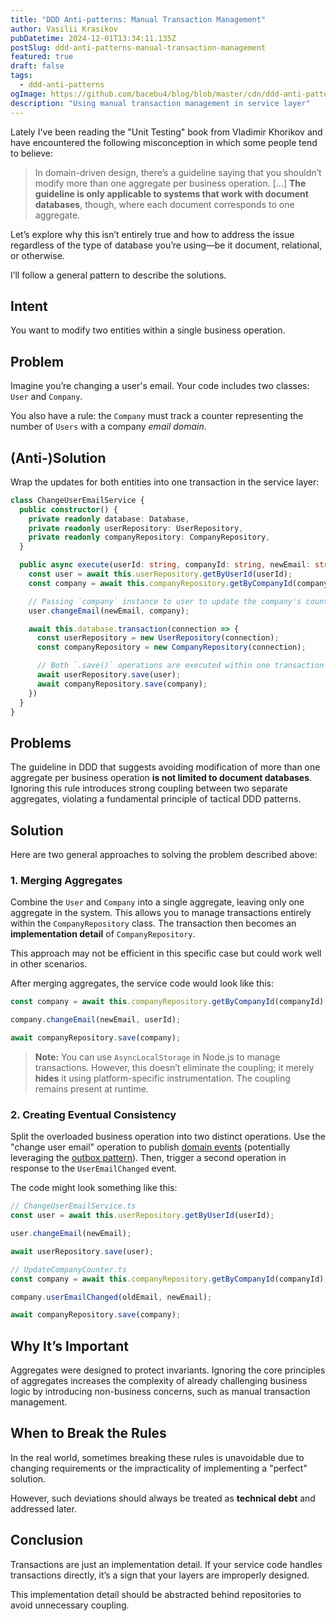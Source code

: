 ```yaml
---
title: "DDD Anti-patterns: Manual Transaction Management"
author: Vasilii Krasikov
pubDatetime: 2024-12-01T13:34:11.135Z
postSlug: ddd-anti-patterns-manual-transaction-management
featured: true
draft: false
tags:
  - ddd-anti-patterns
ogImage: https://github.com/bacebu4/blog/blob/master/cdn/ddd-anti-patterns-manual-transaction-management.png?raw=true
description: "Using manual transaction management in service layer"
---
```


Lately I've been reading the "Unit Testing" book from Vladimir Khorikov and have encountered the following misconception in which some people tend to believe:

> In domain-driven design, there’s a guideline saying that you shouldn’t modify more than one aggregate per business operation. [...] **The guideline is only applicable to systems that work with document databases**, though, where each document corresponds to one aggregate.

Let’s explore why this isn’t entirely true and how to address the issue regardless of the type of database you’re using—be it document, relational, or otherwise.

I’ll follow a general pattern to describe the solutions.

## Intent

You want to modify two entities within a single business operation.

## Problem

Imagine you’re changing a user's email. Your code includes two classes: `User` and `Company`.

You also have a rule: the `Company` must track a counter representing the number of `Users` with a company _email domain_.

## (Anti-)Solution

Wrap the updates for both entities into one transaction in the service layer:

```ts
class ChangeUserEmailService {
  public constructor() {
    private readonly database: Database,
    private readonly userRepository: UserRepository,
    private readonly companyRepository: CompanyRepository,
  }

  public async execute(userId: string, companyId: string, newEmail: string) {
    const user = await this.userRepository.getByUserId(userId);
    const company = await this.companyRepository.getByCompanyId(companyId);

    // Passing `company` instance to user to update the company's counter
    user.changeEmail(newEmail, company);

    await this.database.transaction(connection => {
      const userRepository = new UserRepository(connection);
      const companyRepository = new CompanyRepository(connection);

      // Both `.save()` operations are executed within one transaction
      await userRepository.save(user);
      await companyRepository.save(company);
    })
  }
}
```

## Problems

The guideline in DDD that suggests avoiding modification of more than one aggregate per business operation **is not limited to document databases**. Ignoring this rule introduces strong coupling between two separate aggregates, violating a fundamental principle of tactical DDD patterns.

## Solution

Here are two general approaches to solving the problem described above:

### 1. Merging Aggregates

Combine the `User` and `Company` into a single aggregate, leaving only one aggregate in the system. This allows you to manage transactions entirely within the `CompanyRepository` class. The transaction then becomes an **implementation detail** of `CompanyRepository`.

This approach may not be efficient in this specific case but could work well in other scenarios.

After merging aggregates, the service code would look like this:

```ts
const company = await this.companyRepository.getByCompanyId(companyId);

company.changeEmail(newEmail, userId);

await companyRepository.save(company);
```

> **Note:** You can use `AsyncLocalStorage` in Node.js to manage transactions. However, this doesn’t eliminate the coupling; it merely **hides** it using platform-specific instrumentation. The coupling remains present at runtime.

### 2. Creating Eventual Consistency

Split the overloaded business operation into two distinct operations. Use the "change user email" operation to publish [domain events](https://martinfowler.com/eaaDev/DomainEvent.html) (potentially leveraging the [outbox pattern](https://microservices.io/patterns/data/transactional-outbox.html)). Then, trigger a second operation in response to the `UserEmailChanged` event.

The code might look something like this:

```ts
// ChangeUserEmailService.ts
const user = await this.userRepository.getByUserId(userId);

user.changeEmail(newEmail);

await userRepository.save(user);
```

```ts
// UpdateCompanyCounter.ts
const company = await this.companyRepository.getByCompanyId(companyId);

company.userEmailChanged(oldEmail, newEmail);

await companyRepository.save(company);
```

## Why It’s Important

Aggregates were designed to protect invariants. Ignoring the core principles of aggregates increases the complexity of already challenging business logic by introducing non-business concerns, such as manual transaction management.

## When to Break the Rules

In the real world, sometimes breaking these rules is unavoidable due to changing requirements or the impracticality of implementing a "perfect" solution.

However, such deviations should always be treated as **technical debt** and addressed later.

## Conclusion

Transactions are just an implementation detail. If your service code handles transactions directly, it’s a sign that your layers are improperly designed.

This implementation detail should be abstracted behind repositories to avoid unnecessary coupling.
